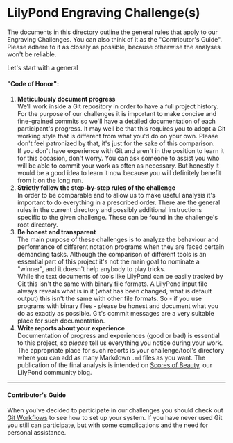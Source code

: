 # LilyPond Engraving Challenge(s)

The documents in this directory outline the general rules that apply
to our Engraving Challenges. You can also think of it as the
"Contributor's Guide". Please adhere to it as closely as possible,
because otherwise the analyses won't be reliable.

Let's start with a general 

#### "Code of Honor":

1. **Meticulously document progress**  
   We'll work inside a Git repository in order to have a full
   project history. For the purpose of our challenges it is
   important to make concise and fine-grained commits
   so we'll have a detailed documentation of each participant's
   progress.
   It may well be that this requires you to adopt a Git working style
   that is different from what you'd do on your own. Please don't
   feel patronized by that, it's just for the sake of this comparison.  
   If you don't have experience with Git and aren't in the position to
   learn it for this occasion, don't worry. You can ask someone to assist
   you who will be able to commit your work as often as necessary.
   But honestly it would be a good idea to learn it now because you
   will definitely benefit from it on the long run.
2. **Strictly follow the step-by-step rules of the challenge**  
   In order to be comparable and to allow us to make useful analysis
   it's important to do everything in a prescribed order. There are
   the general rules in the current directory and possibly additional
   instructions specific to the given challenge. These can be found
   in the challenge's root directory.
3. **Be honest and transparent**  
   The main purpose of these challenges is to analyze the behaviour
   and performance of different notation programs when they are faced
   certain demanding tasks.
   Although the comparison of different tools is an essential part of
   this project it's not the main goal to nominate a "winner", and it
   doesn't help anybody to play tricks.  
   While the text documents of tools like LilyPond can be easily tracked
   by Git this isn't the same with binary file formats. A LilyPond input
   file always reveals what is in it (what has been changed, what is
   default output) this isn't the same with other file formats.
   So - if you use programs with binary files - please be honest and
   document what you do as exactly as possible. Git's commit messages
   are a very suitable place for such documentation.
4. **Write reports about your experience**  
   Documentation of progress and experiences (good or bad) is essential
   to this project, so *please* tell us everything you notice
   during your work. The appropriate place for such reports is
   your challenge/tool's directory where you can add as many Markdown
   `.md` files as you want.
   The publication of the final analysis is intended on
   [Scores of Beauty](http://lilypondblog.org),
   our LilyPond community blog.

---

#### Contributor's Guide

When you've decided to participate in our challenges you should check
out [Git Workflows](git-workflow.md) to see how to set up your system.
If you have never used Git you still can participate, but with some
complications and the need for personal assistance.
